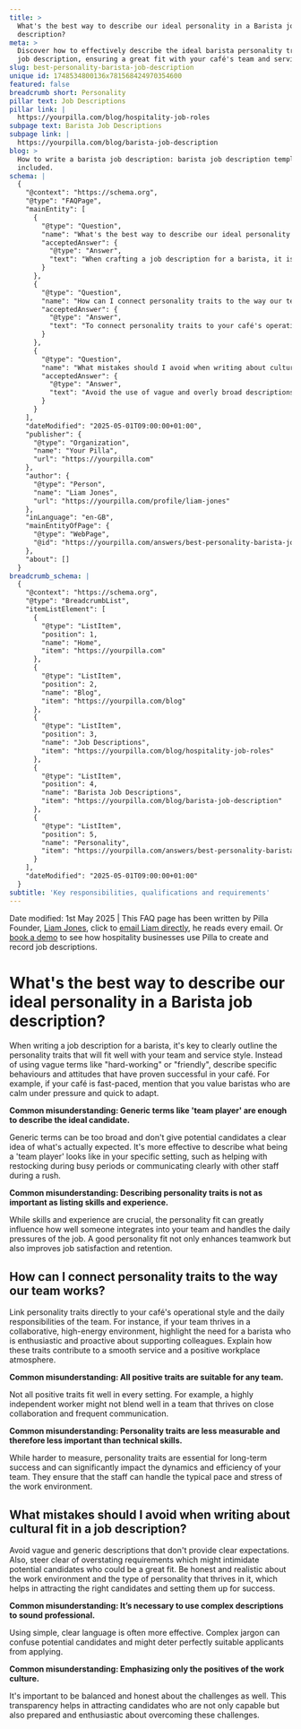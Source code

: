 ```yaml
---
title: >
  What's the best way to describe our ideal personality in a Barista job
  description?
meta: >
  Discover how to effectively describe the ideal barista personality traits in a
  job description, ensuring a great fit with your café's team and service style.
slug: best-personality-barista-job-description
unique id: 1748534800136x781568424970354600
featured: false
breadcrumb short: Personality
pillar text: Job Descriptions
pillar link: |
  https://yourpilla.com/blog/hospitality-job-roles
subpage text: Barista Job Descriptions
subpage link: |
  https://yourpilla.com/blog/barista-job-description
blog: >
  How to write a barista job description: barista job description template
  included.
schema: |
  {
    "@context": "https://schema.org",
    "@type": "FAQPage",
    "mainEntity": [
      {
        "@type": "Question",
        "name": "What's the best way to describe our ideal personality in a Barista job description?",
        "acceptedAnswer": {
          "@type": "Answer",
          "text": "When crafting a job description for a barista, it is important to describe specific behaviours and attitudes that align with your café's service style. For a fast-paced café, you might value baristas who remain calm under pressure and can quickly adapt to changes. Clearly detailing these traits more effectively informs potential candidates about your expectations."
        }
      },
      {
        "@type": "Question",
        "name": "How can I connect personality traits to the way our team works?",
        "acceptedAnswer": {
          "@type": "Answer",
          "text": "To connect personality traits to your café's operations, directly relate desired traits to your team's day-to-day activities and style. If your team operates in a collaborative, high-energy environment, emphasize the need for a barista who is enthusiastic and proactive in supporting colleagues. This helps candidates understand how these traits contribute to effective service and a positive workplace."
        }
      },
      {
        "@type": "Question",
        "name": "What mistakes should I avoid when writing about cultural fit in a job description?",
        "acceptedAnswer": {
          "@type": "Answer",
          "text": "Avoid the use of vague and overly broad descriptions, as well as overstating requirements in your job description. These can discourage potentially suitable candidates. Instead, offer honest, clear, and realistic insights into the work environment and the qualities that are truly valued, enabling you to attract candidates who are likely to thrive and remain committed."
        }
      }
    ],
    "dateModified": "2025-05-01T09:00:00+01:00",
    "publisher": {
      "@type": "Organization",
      "name": "Your Pilla",
      "url": "https://yourpilla.com"
    },
    "author": {
      "@type": "Person",
      "name": "Liam Jones",
      "url": "https://yourpilla.com/profile/liam-jones"
    },
    "inLanguage": "en-GB",
    "mainEntityOfPage": {
      "@type": "WebPage",
      "@id": "https://yourpilla.com/answers/best-personality-barista-job-description"
    },
    "about": []
  }
breadcrumb_schema: |
  {
    "@context": "https://schema.org",
    "@type": "BreadcrumbList",
    "itemListElement": [
      {
        "@type": "ListItem",
        "position": 1,
        "name": "Home",
        "item": "https://yourpilla.com"
      },
      {
        "@type": "ListItem",
        "position": 2,
        "name": "Blog",
        "item": "https://yourpilla.com/blog"
      },
      {
        "@type": "ListItem",
        "position": 3,
        "name": "Job Descriptions",
        "item": "https://yourpilla.com/blog/hospitality-job-roles"
      },
      {
        "@type": "ListItem",
        "position": 4,
        "name": "Barista Job Descriptions",
        "item": "https://yourpilla.com/blog/barista-job-description"
      },
      {
        "@type": "ListItem",
        "position": 5,
        "name": "Personality",
        "item": "https://yourpilla.com/answers/best-personality-barista-job-description"
      }
    ],
    "dateModified": "2025-05-01T09:00:00+01:00"
  }
subtitle: 'Key responsibilities, qualifications and requirements'
---
```


Date modified: 1st May 2025 | This FAQ page has been written by Pilla Founder, [Liam Jones](https://yourpilla.com/profile/liam-jones), click to [email Liam directly](https://mailto:liam@yourpilla.com), he reads every email. Or [book a demo](https://calendly.com/pilla/demo) to see how hospitality businesses use Pilla to create and record job descriptions.

# What's the best way to describe our ideal personality in a Barista job description?

When writing a job description for a barista, it's key to clearly outline the personality traits that will fit well with your team and service style. Instead of using vague terms like "hard-working" or "friendly", describe specific behaviours and attitudes that have proven successful in your café. For example, if your café is fast-paced, mention that you value baristas who are calm under pressure and quick to adapt.

**Common misunderstanding: Generic terms like 'team player' are enough to describe the ideal candidate.**

Generic terms can be too broad and don't give potential candidates a clear idea of what's actually expected. It's more effective to describe what being a 'team player' looks like in your specific setting, such as helping with restocking during busy periods or communicating clearly with other staff during a rush.

**Common misunderstanding: Describing personality traits is not as important as listing skills and experience.**

While skills and experience are crucial, the personality fit can greatly influence how well someone integrates into your team and handles the daily pressures of the job. A good personality fit not only enhances teamwork but also improves job satisfaction and retention.

## How can I connect personality traits to the way our team works?

Link personality traits directly to your café's operational style and the daily responsibilities of the team. For instance, if your team thrives in a collaborative, high-energy environment, highlight the need for a barista who is enthusiastic and proactive about supporting colleagues. Explain how these traits contribute to a smooth service and a positive workplace atmosphere.

**Common misunderstanding: All positive traits are suitable for any team.**

Not all positive traits fit well in every setting. For example, a highly independent worker might not blend well in a team that thrives on close collaboration and frequent communication.

**Common misunderstanding: Personality traits are less measurable and therefore less important than technical skills.**

While harder to measure, personality traits are essential for long-term success and can significantly impact the dynamics and efficiency of your team. They ensure that the staff can handle the typical pace and stress of the work environment.

## What mistakes should I avoid when writing about cultural fit in a job description?

Avoid vague and generic descriptions that don't provide clear expectations. Also, steer clear of overstating requirements which might intimidate potential candidates who could be a great fit. Be honest and realistic about the work environment and the type of personality that thrives in it, which helps in attracting the right candidates and setting them up for success.

**Common misunderstanding: It’s necessary to use complex descriptions to sound professional.**

Using simple, clear language is often more effective. Complex jargon can confuse potential candidates and might deter perfectly suitable applicants from applying.

**Common misunderstanding: Emphasizing only the positives of the work culture.**

It's important to be balanced and honest about the challenges as well. This transparency helps in attracting candidates who are not only capable but also prepared and enthusiastic about overcoming these challenges.
